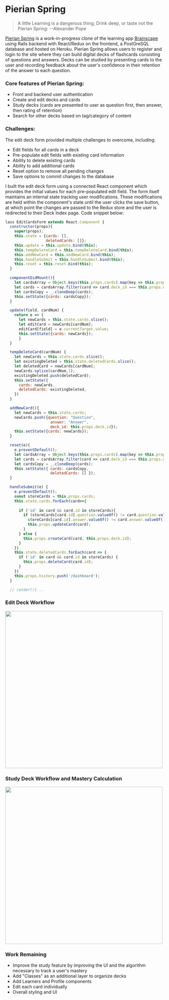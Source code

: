 # Pierian Spring

>A little Learning is a dangerous thing;
>Drink deep, or taste not the Pierian Spring:
--Alexander Pope

[Pierian Spring](https://pierian-spring.herokuapp.com/#/) is a work-in-progress clone of the learning app [Brainscape](https://www.brainscape.com) using Rails backend with React/Redux on the frontend, a PostGreSQL database and hosted on Heroku.  Pierian Spring allows users to register and login to the site where they can build digital decks of flashcards consisting of questions and answers.  Decks can be studied by presenting cards to the user and recording feedback about the user's confidence in their retention of the answer to each question.

### Core features of Pierian Spring:
   - Front and backend user authentication
   - Create and edit decks and cards
   - Study decks (cards are presented to user as question first, then answer, then rating of retention)
   - Search for other decks based on tag/category of content
  
### Challenges:

The edit deck form provided multiple challenges to overcome, including:
-   Edit fields for all cards in a deck
-   Pre-populate edit fields with existing card information
-   Ability to delete existing cards
-   Ability to add additional cards
-   Reset option to remove all pending changes
-   Save options to commit changes to the database

I built the edit deck form using a connected React component which provides the initial values for each pre-populated edit field.  The form itself maintains an internal state tracking user modifications.  These modifications are held within the component's state until the user clicks the save button, at which point the changes are passed to the Redux store and the user is redirected to their Deck Index page.  Code snippet below:

```js
lass EditCardsForm extends React.Component {
  constructor(props){
    super(props);
    this.state = {cards: [],
                  deletedCards: []};
    this.update = this.update.bind(this);
    this.tempDeleteCard = this.tempDeleteCard.bind(this);
    this.addNewCard = this.addNewCard.bind(this);
    this.handleSubmit = this.handleSubmit.bind(this);
    this.reset = this.reset.bind(this);
  }

  componentDidMount(){
    let cardsArray = Object.keys(this.props.cards).map(key => this.props.cards[key]);
    let cards = cardsArray.filter(card => card.deck_id === this.props.deck.id);
    let cardsCopy = _.cloneDeep(cards);
    this.setState({cards: cardsCopy});
  }

  update(field, cardNum) {
    return e => {
      let newCards = this.state.cards.slice();
      let editCard = newCards[cardNum];
      editCard[field] = e.currentTarget.value;
      this.setState({cards: newCards});
      }
  }

  tempDeleteCard(cardNum) {
    let newCards = this.state.cards.slice();
    let existingDeleted = this.state.deletedCards.slice();
    let deletedCard = newCards[cardNum];
    newCards.splice(cardNum,1);
    existingDeleted.push(deletedCard);
    this.setState({
      cards: newCards,
      deletedCards: existingDeleted,
    })
  }

  addNewCard(){
    let newCards = this.state.cards;
    newCards.push({question: "Question",
                    answer: "Answer",
                    deck_id: this.props.deck.id});
    this.setState({cards: newCards});
  }

  reset(e){
    e.preventDefault();
    let cardsArray = Object.keys(this.props.cards).map(key => this.props.cards[key]);
    let cards = cardsArray.filter(card => card.deck_id === this.props.deck.id);
    let cardsCopy = _.cloneDeep(cards);
    this.setState({ cards: cardsCopy,
                    deletedCards: [] });
  }

  handleSubmit(e) {
    e.preventDefault();
    const storeCards = this.props.cards;
    this.state.cards.forEach(card=>{
      
      if ('id' in card && card.id in storeCards){
        if (storeCards[card.id].question.valueOf() != card.question.valueOf() ||
          storeCards[card.id].answer.valueOf() != card.answer.valueOf()){
          this.props.updateCard(card);
        }
      } else {
        this.props.createCard(card, this.props.deck.id);
      }
    })
    this.state.deletedCards.forEach(card => {
      if ('id' in card && card.id in storeCards) {
        this.props.deleteCard(card.id);
      }
    })
    this.props.history.push('/dashboard');
  }

  // render(){...

```
### Edit Deck Workflow
<img src="https://media.giphy.com/media/AsUfHkl1cdOWEo0K2h/giphy.gif" width="500">

### Study Deck Workflow and Mastery Calculation
<img src="https://media.giphy.com/media/qibQ0XeaKBS1DZA0h1/giphy.gif" width="500">



### Work Remaining
- Improve the study feature by improving the UI and the algorithm necessary to track a user's mastery
- Add "Classes" as an additional layer to organize decks
- Add Learners and Profile components
- Edit each card individually
- Overall styling and UI

